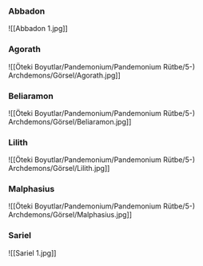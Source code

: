 ### Abbadon
![[Abbadon 1.jpg]]

### Agorath
![[Öteki Boyutlar/Pandemonium/Pandemonium Rütbe/5-) Archdemons/Görsel/Agorath.jpg]]
### Beliaramon
![[Öteki Boyutlar/Pandemonium/Pandemonium Rütbe/5-) Archdemons/Görsel/Beliaramon.jpg]]
### Lilith
![[Öteki Boyutlar/Pandemonium/Pandemonium Rütbe/5-) Archdemons/Görsel/Lilith.jpg]]
### Malphasius
![[Öteki Boyutlar/Pandemonium/Pandemonium Rütbe/5-) Archdemons/Görsel/Malphasius.jpg]]
### Sariel
![[Sariel 1.jpg]]